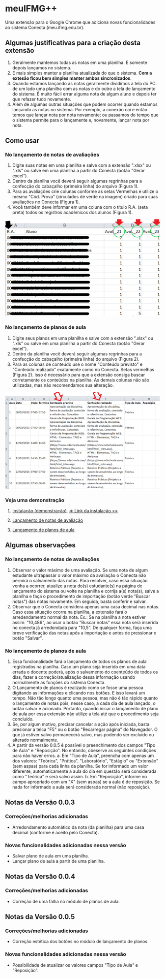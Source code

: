 # meuIFMG++

Uma extensão para o Google Chrome que adiciona novas funcionalidades ao sistema Conecta (meu.ifmg.edu.br).


## Algumas justificativas para a criação desta extensão
1. Geralmente mantemos todas as notas em uma planilha. E somente depois lançamos no sistema. 
2. É mais simples manter a planilha atualizada do que o sistema. **Com a extesão ficou bem simples manter ambos sincronizados**. 
3. Quando estamos lançando as notas geralmente dividimos a tela do PC: de um lado uma planilha com as notas e do outro a tela de lançamento do sistema. É muito fácil errar alguma nota de algum aluno e depois ter que refazer tudo novamente.
4. Além de algumas outras situações que podem ocorrer quando estamos lançando as notas no sistema. Por exemplo, a conexão cai e então temos que lançar nota por nota novamente; ou passamos do tempo que o sistema permite para o lançamente e, novamente, lançar nota por nota. 


## Como usar
### No lançamento de notas de avaliações

1. Digite suas notas em uma planilha e salve com a extensão ".xlsx" ou ".xls" ou salve em uma planilha a partir do Conecta (botão "Gerar excel").
2. Dentro da planilha você deverá seguir algumas regrinhas para a confecção do cabaçalho (primeira linha) do arquivo (Figura 1).
3. Para as avaliações crie colunas conforme as setas Vermelhas e utilize o mesmo "Cód. Prova" (circulados de verde na imagem) criado para suas avaliações no Conecta (Figura 1).
4. Você também deve informar em uma coluna com o título R.A. (seta preta) todos os registros acadêmicos dos alunos (Figura 1).

![](imgs/Print_2.png)

### No lançamento de planos de aula
1. Digite seus planos em uma planilha e salve com a extensão ".xlsx" ou ".xls" ou salve em uma planilha a partir do Conecta (botão "Gerar excel").
2. Dentro da planilha você deverá seguir algumas regrinhas para a confecção do cabaçalho (primeira linha) do arquivo (Figura 2).
3. Para as colunas de conteúdo use o nome "Conteúdo previsto" e "Conteúdo realizado" exatamente como no Conecta. Setas vermelhas (Figura 2). Isso é necessário para que a extensão consiga buscar corretamente os conteúdos na planilha. As demais colunas não são utilizadas, mas não recomendamos sua alteração.

![](imgs/Print_4.png)


### Veja uma demonstração
1. [Instalação (demonstração)](https://drive.google.com/file/d/157G9kTXVyADBQ8rSIEifr_v74HgA9hdC/view?usp=sharing).  [=> Link da instalação <=](https://chrome.google.com/webstore/detail/meuifmg%20%20/hcfgooifeoggjehkccdknglbmaddpnha?hl=pt-BR&authuser=0)

2. [Lançamento de notas de avaliação](https://drive.google.com/file/d/1CxNok0qEwBecSeA7ShRRc1pha4BJLA3W/view?usp=sharing)
3. [Lançamento de planos de aula](https://drive.google.com/file/d/1RD-Kt3GyJheaDhxqbP-v4NnTKyGty18m/view?usp=sharing)


## Algumas observações

### No lançamento de notas de avaliações
1. Observar o valor máximo de uma avaliação. Se uma nota de algum estudante ultrapassar o valor máximo da avaliação o Conecta não permirá o salvamento das notas. Para resolver, caso essa situação venha a ocorrer, atualize a nota do(s) estudante(s) na página de lançamento do sistema ou volte na planilha e corrija a(s) nota(s), salve a planilha e faça o procedimento de importação (botão verde "Buscar notas") das notas novamente. Em seguida, basta conferir e salvar. 
2.  Observar que o Conecta considera apenas uma casa decimal nas notas. Caso essa situação ocorra na planilha, a extensão fará o arredendamento normal da nota. Ex.: Se na planilha a nota estiver assim: "10,486", ao usar o botão "Buscar notas" essa nota será inserida no conecta já arredondada para "10,5". De qualquer forma, faça uma breve verificação das notas após a importação e antes de pressionar o botão "Salvar".

### No lançamento de planos de aula
1. Essa funcionalidade fará o lançamento de todos os planos de aula registrados na planilha. Caso um plano seja inserido em uma data errada o docente poderá, após o salvamento do coenteúdo de todos os dias, fazer a correção/atualização dessa informação usando normalmente as funções do sistema Conecta. 
2. O Lançamento de planos é realizado como se fosse uma pessoa digitando as informações e clicando nos botões. E isso levará um tempo. Não tão longo quanto uma pessoa, mas não é tão rápido quanto o lançamento de notas pois, nesse caso, a cada dia de aula lançado, o botão salvar é acionado. Portanto, quando inicar o lançamento de plano de aula por essa extensão não utilize a tela até que o procedimento seja concluído. 
3. Se, por algum motivo, precisar cancelar a ação após iniciada, basta presionar a telca "F5" ou o botão "Recarregar página" do Navegador. O que já estiver salvo permanecerá salvo, mas podendo ser excluído ou alterado normalmente. 
4. A partir da versão 0.0.5 é possível o preenchimento dos campos "Tipo de Aula" e "Reposição". No entando, obeserve as seguintes condições para não haver erros. 
a. Em "Tipo de Aula", preencha com apenas um dos valores: "Teórica", "Prática", "Laboratório", "Estágio" ou "Extensão" (sem aspas) para cada linha da planilha. Se for informado um valor diferente, automaticamente a aula do dia em questão será considerada como "Teórica" e será salvo assim.
b. Em "Reposição", informe no campo apropriado com um "X" (sem aspas) se a aula é de reposição. Se nada for informado a aula será considerada normal (não reposição).  

## Notas da Versão 0.0.3

### Correções/melhorias adicionadas
- Arredondamento automático da nota (da planilha) para uma casa decimal (conforme é aceito pelo Conecta).

### Novas funcionalidades adicionadas nessa versão
- Salvar plano de aula em uma planilha.
- Lançar plano de aula a partir de uma planilha.

## Notas da Versão 0.0.4

### Correções/melhorias adicionadas
- Correção de uma falha no módulo de planos de aula.

## Notas da Versão 0.0.5

### Correções/melhorias adicionadas
- Correção estética dos botões no módulo de lançamento de planos

### Novas funcionalidades adicionadas nessa versão
- Possibilidade de atualizar os valores campos "Tipo de Aula" e "Reposição".
 